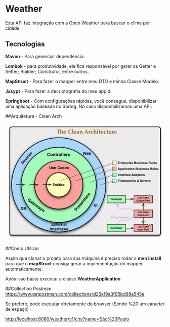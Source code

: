 # Weather
Esta API faz integração com a Open Weather para buscar o clima por cidade


## Tecnologias

**Maven** - Para gerenciar dependência.

**Lombok** - para produtividade, ele fica responsável por gerar os Getter e Setter; Builder; Construtor, entre outros.

**MapStruct** - Para fazer o mapper entre meu DTO e minha Classe Modelo.

**Jasypt** - Para fazer a decriptografia do meu appId.

**Springboot** - Com configurações rápidas, você consegue, disponibilizar uma aplicação baseada no Spring. No caso disponibilizamos uma API.


##Arquitetura - Clean Arch

<img src="/img/Clean-Arch.jpg" alt="Clean Arch"/>


##Como Utilizar

Assim que clonar o projeto para sua máquina é preciso rodar o **mvn install** para que o **mapStruct** consiga gerar a implementação do mapper automaticamente.

Após isso basta executar a classe **WeatherApplication** 



##Collection Postman
<https://www.getpostman.com/collections/d25a19a3f95bd98a545e>

Se preferir, pode executar diretamente do browser (Sendo %20 um caracter de espaço)

<http://localhost:8080/weather/v1/city?name=São%20Paulo>